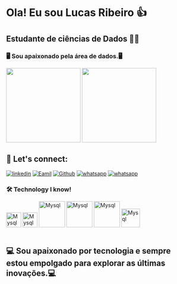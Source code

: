 # Ola! Eu sou Lucas Ribeiro 👍

## Estudante de ciências de Dados 👨‍💻

### 🖥️ Sou apaixonado pela área de dados.🖥️

 <div>
   
   <img height="200em" src="https://github-readme-stats.vercel.app/api?username=LucasRibeiro&show_icons=true&theme=gruvbox"/>
   <img height="200em" src="https://github-readme-stats.vercel.app/api/top-langs/?username=LucasRibeiro&layout=compact"/>
 </div>

  ## 💯 Let's connect:

   [![linkedin](https://img.shields.io/badge/LinkedIn-0077B5?style=for-the-badge&logo=linkedin&logoColor=white)](linkedin.com/in/lucas-ribeiro-n-de-almeida-55404918a)
 [![Eamil](https://img.shields.io/badge/Gmail-D14836?style=for-the-badge&logo=gmail&logoColor=white)](ribeirolucas962@gmail.com)
 [![Github](https://img.shields.io/badge/GitHub-100000?style=for-the-badge&logo=github&logoColor=white)](https://github.com/ribeirolucas962)
  [![whatsapp](https://img.shields.io/badge/WhatsApp-25D366?style=for-the-badge&logo=whatsapp&logoColor=white)](47992655187)
  [![whatsapp](https://img.shields.io/badge/Instagram-E4405F?style=for-the-badge&logo=instagram&logoColor=white)](rineal2020)

### 🛠️ Technology I know!

<div>
   <img align="centeer" alt="Mysql" height="40" widht="50" src="https://img.shields.io/badge/Microsoft_Excel-217346?style=for-the-badge&logo=microsoft-excel&logoColor=white"/>
   <img align="centeer" alt="Mysql" height="40" widht="50" src="https://img.shields.io/badge/micro:bi-00ED00?style=for-the-badge&logo=micro:bi&logoColor=white"/>   
<img align="centeer" alt="Mysql" height="70" widht="100" src="https://cdn.jsdelivr.net/gh/devicons/devicon/icons/mysql/mysql-original-wordmark.svg"/>
  <img align="centeer" alt="Mysql" height="70" widht="100" src="https://cdn.jsdelivr.net/gh/devicons/devicon/icons/python/python-original-wordmark.svg"/>
  <img align="centeer" alt="Mysql" height="70" widht="100" src="https://cdn.jsdelivr.net/gh/devicons/devicon/icons/googlecloud/googlecloud-original.svg"/>
 <img align="centeer" alt="Mysql" height="50" widht="70" src="https://img.shields.io/badge/HTML5-E34F26?style=for-the-badge&logo=html5&logoColor=white"/>
</div><br/>

## 💻 Sou apaixonado por tecnologia e sempre estou empolgado para explorar as últimas inovações.💻


